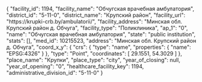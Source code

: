 {
    "facility_id": 1194,
    "facility_name": "Обчугская врачебная амбулатория",
    "district_id": "5-11-0",
    "district_name": "Крупский район",
    "facility_url": "https:\/\/krupki-crb.by\/ambulatorii\/",
    "facility_address": "Минская обл. Крупский район д. Обчуга",
    "facility_type": "Поликлиника",
    "ap_1": "0",
    "name": "Обчугская врачебная амбулатория",
    "state": "public institution",
    "stats": [],
    "med_id": 10215523,
    "address": "Минская обл. Крупский район д. Обчуга",
    "coord_x_y": {
        "crs": {
            "type": "name",
            "properties": {
                "name": "EPSG:4326"
            }
        },
        "type": "Point",
        "coordinates": [
            29.1551,
            54.3029
        ]
    },
    "place_name": "Крупки",
    "place_type": "city",
    "year_of_closing": null,
    "year_of_opening": "0",
    "healthcare_facility_key": 1194,
    "administrative_division_id": "5-11-0"
}
